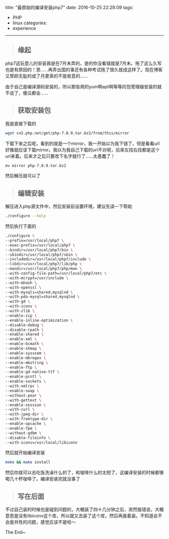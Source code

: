 title: "最原始的编译安装php7"
date: 2016-10-25 22:28:09
tags:
- PHP
- linux
categories:
- experience
---

> ## 缘起

php7这玩意儿的安装我是在7月末弄的，是的你没看错就是7月末。拖了这么久写也是有原因的！恩……再弄出国的事还有各种考试拖了很久就成这样了。现在博客又厚颜无耻的成了月更真的不是故意的……

由于自己是编译源码安装的，所以那些用的yum啊apt啊等等的包管理器安装的就不说了，傻瓜都会……

> ## 获取安装包

我是直接下载的

``` bash
wget cn2.php.net/get/php-7.0.9.tar.bz2/from/this/mirror
```

下载下来之后呢，看到的就是一个mirror，我一开始以为我下错了，但是看看url好像就应该下载mirror。我以为我自己下载的url不对呢，后来左找右找都是这个url来着。后来才之后只要改下名字就行了……太愚蠢了！

``` bash
mv mirror php-7.0.9.tar.bz2
```

然后解压就可以了

> ## 编辑安装

解压进入php源文件中，然后安装前设置环境，建议先读一下帮助

``` bash
./configure --help
```

然后执行下面的

``` bash
./configure \
--prefix=/usr/local/php7 \
--exec-prefix=/usr/local/php7 \
--bindir=/usr/local/php7/bin \
--sbindir=/usr/local/php7/sbin \
--includedir=/usr/local/php7/include \
--libdir=/usr/local/php7/lib/php \
--mandir=/usr/local/php7/php/man \
--with-config-file-path=/usr/local/php7/etc \
--with-mcrypt=/usr/include \
--with-mhash \
--with-openssl \
--with-mysqli=shared,mysqlnd \
--with-pdo-mysql=shared,mysqlnd \
--with-gd \
--with-iconv \
--with-zlib \
--enable-zip \
--enable-inline-optimization \
--disable-debug \
--disable-rpath \
--enable-shared \
--enable-xml \
--enable-bcmath \
--enable-shmop \
--enable-sysvsem \
--enable-mbregex \
--enable-mbstring \
--enable-ftp \
--enable-gd-native-ttf \
--enable-pcntl \
--enable-sockets \
--with-xmlrpc \
--enable-soap \
--without-pear \
--with-gettext \
--enable-session \
--with-curl \
--with-jpeg-dir \
--with-freetype-dir \
--enable-opcache \
--enable-fpm \
--without-gdbm \
--disable-fileinfo \
--with-iconv=/usr/local/libiconv
```

然后就开始编译安装

``` bash
make && make install
```

然后你就可以去吃饭洗澡什么的了，和咖啡什么的太短了，这编译安装的时候都够喝几十杯咖啡了。编译安装完就没事了

> ## 写在后面

不过自己装的时候也是碰到问题的，大概装了四十几分钟之后，突然报错说，大概意思是没有libiconv这个库，所以就又去装了这个库，然后再接着装。不知道会不会是共性的问题，感觉应该不是哈～

The End~
